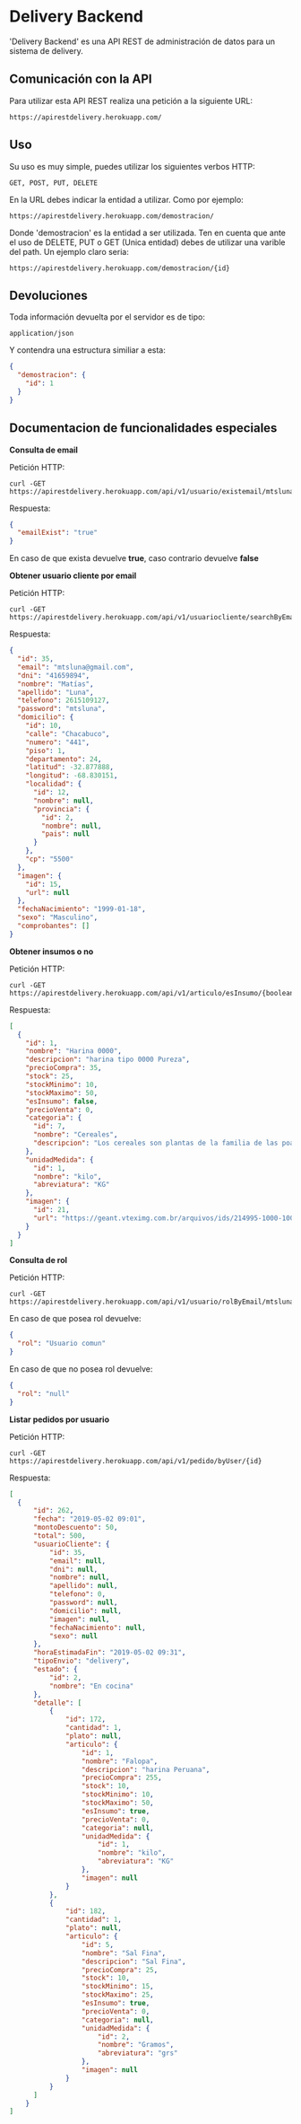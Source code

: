 # Delivery Backend

'Delivery Backend' es una API REST de administración de datos para un sistema de delivery.

## Comunicación con la API

Para utilizar esta API REST realiza una petición a la siguiente URL:

```URL
https://apirestdelivery.herokuapp.com/
```

## Uso

Su uso es muy simple, puedes utilizar los siguientes verbos HTTP:

```
GET, POST, PUT, DELETE
```

En la URL debes indicar la entidad a utilizar. Como por ejemplo:

```
https://apirestdelivery.herokuapp.com/demostracion/
```

Donde 'demostracion' es la entidad a ser utilizada. Ten en cuenta que ante el uso de DELETE, PUT o GET (Unica entidad) debes de utilizar una varible del path. Un ejemplo claro seria:

```
https://apirestdelivery.herokuapp.com/demostracion/{id}
```

## Devoluciones

Toda información devuelta por el servidor es de tipo:

```
application/json
```

Y contendra una estructura similiar a esta:

```json
{
  "demostracion": {
    "id": 1
  }
}
```

## Documentacion de funcionalidades especiales

**Consulta de email**

Petición HTTP:
```
curl -GET https://apirestdelivery.herokuapp.com/api/v1/usuario/existemail/mtsluna@gmail.com
```
Respuesta:
```json
{
  "emailExist": "true"
}
```
En caso de que exista devuelve **true**, caso contrario devuelve **false**

**Obtener usuario cliente por email**

Petición HTTP:
```
curl -GET https://apirestdelivery.herokuapp.com/api/v1/usuariocliente/searchByEmail/mtsluna@gmail.com
```
Respuesta:
```json
{
  "id": 35,
  "email": "mtsluna@gmail.com",
  "dni": "41659894",
  "nombre": "Matías",
  "apellido": "Luna",
  "telefono": 2615109127,
  "password": "mtsluna",
  "domicilio": {
    "id": 10,
    "calle": "Chacabuco",
    "numero": "441",
    "piso": 1,
    "departamento": 24,
    "latitud": -32.877888,
    "longitud": -68.830151,
    "localidad": {
      "id": 12,
      "nombre": null,
      "provincia": {
        "id": 2,
        "nombre": null,
        "pais": null
      }
    },
    "cp": "5500"
  },
  "imagen": {
    "id": 15,
    "url": null
  },
  "fechaNacimiento": "1999-01-18",
  "sexo": "Masculino",
  "comprobantes": []
}
```

**Obtener insumos o no**

Petición HTTP:
```
curl -GET https://apirestdelivery.herokuapp.com/api/v1/articulo/esInsumo/{boolean}
```
Respuesta:
```json
[
  {
    "id": 1,
    "nombre": "Harina 0000",
    "descripcion": "harina tipo 0000 Pureza",
    "precioCompra": 35,
    "stock": 25,
    "stockMinimo": 10,
    "stockMaximo": 50,
    "esInsumo": false,
    "precioVenta": 0,
    "categoria": {
      "id": 7,
      "nombre": "Cereales",
      "descripcion": "Los cereales son plantas de la familia de las poáceas cultivadas "
    },
    "unidadMedida": {
      "id": 1,
      "nombre": "kilo",
      "abreviatura": "KG"
    },
    "imagen": {
      "id": 21,
      "url": "https://geant.vteximg.com.br/arquivos/ids/214995-1000-1000/673705.jpg?v=636564496761500000"
    }
  }
]
```

**Consulta de rol**

Petición HTTP:
```
curl -GET https://apirestdelivery.herokuapp.com/api/v1/usuario/rolByEmail/mtsluna@gmail.com
```
En caso de que posea rol devuelve: 
```json
{
  "rol": "Usuario comun"
}
```
En caso de que no posea rol devuelve: 
```json
{
  "rol": "null"
}
```

**Listar pedidos por usuario**

Petición HTTP:
```
curl -GET https://apirestdelivery.herokuapp.com/api/v1/pedido/byUser/{id}
```

Respuesta:
```json
[
  {
      "id": 262,
      "fecha": "2019-05-02 09:01",
      "montoDescuento": 50,
      "total": 500,
      "usuarioCliente": {
          "id": 35,
          "email": null,
          "dni": null,
          "nombre": null,
          "apellido": null,
          "telefono": 0,
          "password": null,
          "domicilio": null,
          "imagen": null,
          "fechaNacimiento": null,
          "sexo": null
      },
      "horaEstimadaFin": "2019-05-02 09:31",
      "tipoEnvio": "delivery",
      "estado": {
          "id": 2,
          "nombre": "En cocina"
      },
      "detalle": [
          {
              "id": 172,
              "cantidad": 1,
              "plato": null,
              "articulo": {
                  "id": 1,
                  "nombre": "Falopa",
                  "descripcion": "harina Peruana",
                  "precioCompra": 255,
                  "stock": 10,
                  "stockMinimo": 10,
                  "stockMaximo": 50,
                  "esInsumo": true,
                  "precioVenta": 0,
                  "categoria": null,
                  "unidadMedida": {
                      "id": 1,
                      "nombre": "kilo",
                      "abreviatura": "KG"
                  },
                  "imagen": null
              }
          },
          {
              "id": 182,
              "cantidad": 1,
              "plato": null,
              "articulo": {
                  "id": 5,
                  "nombre": "Sal Fina",
                  "descripcion": "Sal Fina",
                  "precioCompra": 25,
                  "stock": 10,
                  "stockMinimo": 15,
                  "stockMaximo": 25,
                  "esInsumo": true,
                  "precioVenta": 0,
                  "categoria": null,
                  "unidadMedida": {
                      "id": 2,
                      "nombre": "Gramos",
                      "abreviatura": "grs"
                  },
                  "imagen": null
              }
          }
      ]
    }
]
```
